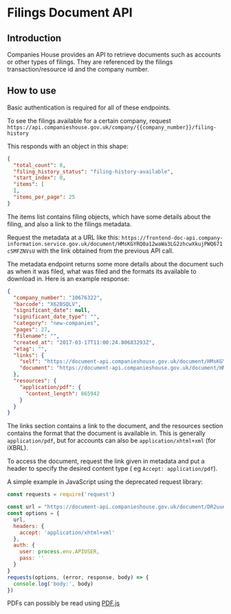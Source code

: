 # Filings Document API
## Introduction

Companies House provides an API to retrieve documents such as accounts or other types of filings. They are referenced by
the filings transaction/resource id and the company number.

## How to use

Basic authentication is required for all of these endpoints.

To see the filings available for a certain company,
request `https://api.companieshouse.gov.uk/company/{{company_number}}/filing-history`

This responds with an object in this shape:

```json
{
  "total_count": 8,
  "filing_history_status": "filing-history-available",
  "start_index": 0,
  "items": [
  ],
  "items_per_page": 25
}
```

The items list contains filing objects, which have some details about the filing, and also a link to the filings
metadata.

Request the metadata at a URL like
this: `https://frontend-doc-api.company-information.service.gov.uk/document/HMsKGYRQ0a12waWa3LG2zhcwXkujPWQ671cSMFZNVsU`
with the link obtained from the previous API call.

The metadata endpoint returns some more details about the document such as when it was filed, what was filed and the
formats its available to download in. Here is an example response:

```json
{
  "company_number": "10676322",
  "barcode": "X62BSQLV",
  "significant_date": null,
  "significant_date_type": "",
  "category": "new-companies",
  "pages": 27,
  "filename": "",
  "created_at": "2017-03-17T11:00:24.80683293Z",
  "etag": "",
  "links": {
    "self": "https://document-api.companieshouse.gov.uk/document/HMsKGYRQ0a12waWa3LG2zhcwXkujPWQ671cSMFZNVsU",
    "document": "https://document-api.companieshouse.gov.uk/document/HMsKGYRQ0a12waWa3LG2zhcwXkujPWQ671cSMFZNVsU/content"
  },
  "resources": {
    "application/pdf": {
      "content_length": 865942
    }
  }
}
```

The links section contains a link to the document, and the resources section contains the format that the document is
available in. This is generally `application/pdf`, but for accounts can also be `application/xhtml+xml` (for iXBRL).

To access the document, request the link given in metadata and put a header to specify the desired content type (
eg `Accept: application/pdf`).

A simple example in JavaScript using the deprecated request library:

```javascript
const requests = require('request')

const url = "https://document-api.companieshouse.gov.uk/document/DR2uueIff1_ydir2xBw6ilyEjTTbN-s2b64v1wpqGl0/content";
const options = {
  url,
  headers: {
    accept: 'application/xhtml+xml'
  },
  auth: {
    user: process.env.APIUSER,
    pass: ''
  }
}
requests(options, (error, response, body) => {
  console.log('body:', body)
})
```

PDFs can possibly be read using [PDF.js](https://github.com/mozilla/pdf.js)

